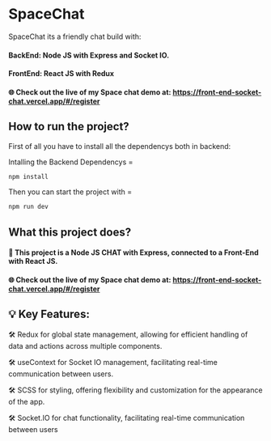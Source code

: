 # SpaceChat

SpaceChat its a friendly chat build with:

#### BackEnd: Node JS with Express and Socket IO.
#### FrontEnd: React JS with Redux

#### 🌐 Check out the live of my Space chat demo at: https://front-end-socket-chat.vercel.app/#/register

## How to run the project?

First of all you have to install all the dependencys both in backend:

Intalling the Backend Dependencys =
```bash
npm install
```

Then you can start the project with =

```bash
npm run dev
```

## What this project does?

#### 🚀 This project is a Node JS CHAT with Express, connected to a Front-End with React JS.

#### 🌐 Check out the live of my Space chat demo at: https://front-end-socket-chat.vercel.app/#/register

##  💡 Key Features:

🛠️ Redux for global state management, allowing for efficient handling of data and actions across multiple components.

🛠️ useContext for Socket IO management, facilitating real-time communication between users.

🛠️ SCSS for styling, offering flexibility and customization for the appearance of the app.

🛠️ Socket.IO for chat functionality, facilitating real-time communication between users

